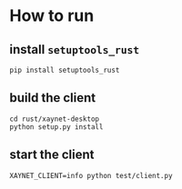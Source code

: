 # How to run

## install `setuptools_rust`

`pip install setuptools_rust`

## build the client

```
cd rust/xaynet-desktop
python setup.py install
```

## start the client

`XAYNET_CLIENT=info python test/client.py`
